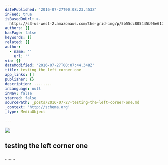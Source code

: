 ```yaml
---
datePublished: '2016-07-27T00:08:23.453Z'
inFeed: true
isBasedOnUrl: >-
  https://s3-us-west-2.amazonaws.com/the-grid-img/p/5b55dc805445b96e617e9cd2dba90b5e52ef836d.png
authors: []
hasPage: false
keywords: []
related: []
author:
  - name: ''
    url: ''
via: {}
dateModified: '2016-07-27T00:07:44.348Z'
title: testing the left corner one
app_links: []
publisher: {}
description: ........
inLanguage: null
inNav: false
starred: false
sourcePath: _posts/2016-07-27-testing-the-left-corner-one.md
_context: 'http://schema.org'
_type: MediaObject

---
```

<article style=""><img src="https://s3-us-west-2.amazonaws.com/the-grid-img/p/5b55dc805445b96e617e9cd2dba90b5e52ef836d.png" /><h1>testing the left corner one</h1></article>

........